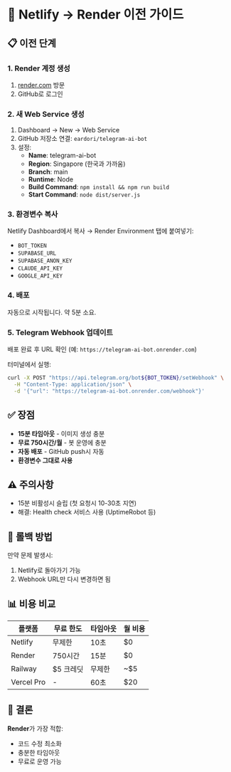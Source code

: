 # 🚀 Netlify → Render 이전 가이드

## 📋 이전 단계

### 1. Render 계정 생성
1. [render.com](https://render.com) 방문
2. GitHub로 로그인

### 2. 새 Web Service 생성
1. Dashboard → New → Web Service
2. GitHub 저장소 연결: `eardori/telegram-ai-bot`
3. 설정:
   - **Name**: telegram-ai-bot
   - **Region**: Singapore (한국과 가까움)
   - **Branch**: main
   - **Runtime**: Node
   - **Build Command**: `npm install && npm run build`
   - **Start Command**: `node dist/server.js`

### 3. 환경변수 복사
Netlify Dashboard에서 복사 → Render Environment 탭에 붙여넣기:
- `BOT_TOKEN`
- `SUPABASE_URL`
- `SUPABASE_ANON_KEY`
- `CLAUDE_API_KEY`
- `GOOGLE_API_KEY`

### 4. 배포
자동으로 시작됩니다. 약 5분 소요.

### 5. Telegram Webhook 업데이트
배포 완료 후 URL 확인 (예: `https://telegram-ai-bot.onrender.com`)

터미널에서 실행:
```bash
curl -X POST "https://api.telegram.org/bot${BOT_TOKEN}/setWebhook" \
  -H "Content-Type: application/json" \
  -d '{"url": "https://telegram-ai-bot.onrender.com/webhook"}'
```

## ✅ 장점
- **15분 타임아웃** - 이미지 생성 충분
- **무료 750시간/월** - 봇 운영에 충분
- **자동 배포** - GitHub push시 자동
- **환경변수 그대로 사용**

## ⚠️ 주의사항
- 15분 비활성시 슬립 (첫 요청시 10-30초 지연)
- 해결: Health check 서비스 사용 (UptimeRobot 등)

## 🔄 롤백 방법
만약 문제 발생시:
1. Netlify로 돌아가기 가능
2. Webhook URL만 다시 변경하면 됨

## 📊 비용 비교
| 플랫폼 | 무료 한도 | 타임아웃 | 월 비용 |
|--------|----------|----------|---------|
| Netlify | 무제한 | 10초 | $0 |
| Render | 750시간 | 15분 | $0 |
| Railway | $5 크레딧 | 무제한 | ~$5 |
| Vercel Pro | - | 60초 | $20 |

## 🎯 결론
**Render**가 가장 적합:
- 코드 수정 최소화
- 충분한 타임아웃
- 무료로 운영 가능